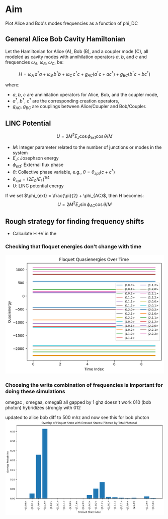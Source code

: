 # Aim 
Plot Alice and Bob's modes frequencies as a function of phi_DC


## General Alice Bob Cavity Hamiltonian

Let the Hamiltonian for Alice (A), Bob (B), and a coupler mode (C), all modeled as cavity modes with annihilation operators $a$, $b$, and $c$ and frequencies $\omega_A$, $\omega_B$, $\omega_C$, be:

$$
H = \omega_A\, a^\dagger a + \omega_B\, b^\dagger b + \omega_C\, c^\dagger c  + g_{AC} (a^\dagger c + a c^\dagger) + g_{BC} (b^\dagger c + b c^\dagger)
$$

where:
- $a$, $b$, $c$ are annihilation operators for Alice, Bob, and the coupler mode,
- $a^\dagger$, $b^\dagger$, $c^\dagger$ are the corresponding creation operators,
- $g_{AC}$, $g_{BC}$ are couplings between Alice/Coupler and Bob/Coupler.

## LINC Potential 
$$U = 2M^2E_J \cos{\phi_{ext}}\cos{\theta/M}$$
- $M$: Integer parameter related to the number of junctions or modes in the system  
- $E_J$: Josephson energy  
- $\phi_{ext}$: External flux phase  
- $\theta$: Collective phase variable, e.g., $\theta = \theta_{\mathrm{zpt}} (c + c^\dagger)$  
- $\theta_{\mathrm{zpt}} = (2E_C/E_L)^{1/4}$
- $U$: LINC potential energy

If we set $\phi_{ext} = \frac{\pi}{2} + \phi_{AC}$, then H becomes:
$$
U = 2M^2E_J \sin{\phi_{AC}}\cos{\theta/M}
$$

## Rough strategy for finding frequency shifts 
- Calculate H +V in the 


### Checking that floquet energies don't change with time 
![alt text](image.png)


### Choosing the write combination of frequencies is important for doing these simulations
omegac , omegaa, omegaB all gapped by 1 ghz doesn't work 
010 (bob photon) hybridizes strongly with 012

updated to alice bob diff to 500 mhz and now see this for bob photon 
![alt text](image-1.png)